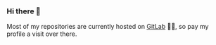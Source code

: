 ### Hi there 👋

Most of my repositories are currently hosted on [GitLab](https://gitlab.com/janniklasrose/) 🤷‍♂️, so pay my profile a visit over there.

<!--
**janniklasrose/janniklasrose** is a ✨ _special_ ✨ repository because its `README.md` (this file) appears on your GitHub profile.

Here are some ideas to get you started:

- 🔭 I’m currently working on ...
- 🌱 I’m currently learning ...
- 👯 I’m looking to collaborate on ...
- 🤔 I’m looking for help with ...
- 💬 Ask me about ...
- 📫 How to reach me: ...
- 😄 Pronouns: ...
- ⚡ Fun fact: ...
-->
